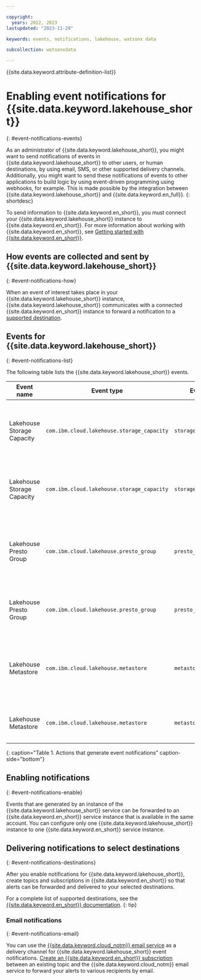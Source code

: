 ```yaml
---

copyright:
  years: 2022, 2023
lastupdated: "2023-11-29"

keywords: events, notifications, lakehouse, watsonx data

subcollection: watsonxdata

---
```


{{site.data.keyword.attribute-definition-list}}


# Enabling event notifications for {{site.data.keyword.lakehouse_short}}
{: #event-notifications-events}

As an administrator of {{site.data.keyword.lakehouse_short}}, you might want to send notifications of events in {{site.data.keyword.lakehouse_short}} to other users, or human destinations, by using email, SMS, or other supported delivery channels. Additionally, you might want to send these notifications of events to other applications to build logic by using event-driven programming using webhooks, for example. This is made possible by the integration between {{site.data.keyword.lakehouse_short}} and {{site.data.keyword.en_full}}.
{: shortdesc}

To send information to {{site.data.keyword.en_short}}, you must connect your {{site.data.keyword.lakehouse_short}} instance to {{site.data.keyword.en_short}}. For more information about working with {{site.data.keyword.en_short}}, see [Getting started with {{site.data.keyword.en_short}}](/docs/event-notifications?topic=event-notifications-getting-started).

## How events are collected and sent by {{site.data.keyword.lakehouse_short}}
{: #event-notifications-how}

When an event of interest takes place in your {{site.data.keyword.lakehouse_short}} instance, {{site.data.keyword.lakehouse_short}} communicates with a connected {{site.data.keyword.en_short}} instance to forward a notification to a [supported destination](/docs/event-notifications?topic=event-notifications-en-destination).

## Events for {{site.data.keyword.lakehouse_short}}
{: #event-notifications-list}

The following table lists the {{site.data.keyword.lakehouse_short}} events.

| Event name                | Event type                                 | Event subtype              | Description                                          | Severity level |
|---------------------------|--------------------------------------------|----------------------------|---------------------------------------------------|-----------------|
|Lakehouse Storage Capacity | `com.ibm.cloud.lakehouse.storage_capacity` | `storage_capacity_warning` | An event is generated when the storage capacity reaches warning levels | Medium |
|Lakehouse Storage Capacity | `com.ibm.cloud.lakehouse.storage_capacity` | `storage_capacity_error` | An event is generated when the storage capacity reaches error levels | High |
|Lakehouse Presto Group | `com.ibm.cloud.lakehouse.presto_group` | `presto_group_unavailable` | An event is generated when the Presto group is unavailable due to an unexpected outage | High |
|Lakehouse Presto Group | `com.ibm.cloud.lakehouse.presto_group` | `presto_group_available` | An event is generated when the Presto group is available | Low |
|Lakehouse Metastore | `com.ibm.cloud.lakehouse.metastore` | `metastore_unavailable` | An event is generated when the metastore is unavailable due to an unexpected outage | High |
|Lakehouse Metastore | `com.ibm.cloud.lakehouse.metastore` | `metastore_available` | An event is generated when the metastore is available | Low |
{: caption="Table 1. Actions that generate event notifications" caption-side="bottom"}

## Enabling notifications
{: #event-notifications-enable}

Events that are generated by an instance of the {{site.data.keyword.lakehouse_short}} service can be forwarded to an {{site.data.keyword.en_short}} service instance that is available in the same account. You can configure only one {{site.data.keyword.lakehouse_short}} instance to one {{site.data.keyword.en_short}} service instance.

## Delivering notifications to select destinations
{: #event-notifications-destinations}

After you enable notifications for {{site.data.keyword.lakehouse_short}}, create topics and subscriptions in {{site.data.keyword.en_short}} so that alerts can be forwarded and delivered to your selected destinations.

For a complete list of supported destinations, see the [{{site.data.keyword.en_short}} documentation](/docs/event-notifications?topic=event-notifications-en-destination).
{: tip}

### Email notifications
{: #event-notifications-email}

You can use the [{{site.data.keyword.cloud_notm}} email service](/docs/event-notifications?topic=event-notifications-en-destinations-email) as a delivery channel for {{site.data.keyword.lakehouse_short}} event notifications. [Create an {{site.data.keyword.en_short}} subscription](/docs/event-notifications?topic=event-notifications-en-create-en-subscription) between an existing topic and the {{site.data.keyword.cloud_notm}} email service to forward your alerts to various recipients by email.

